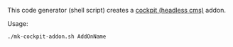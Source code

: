 This code generator (shell script) creates a [cockpit (headless cms)](https://getcockpit.com/) addon.

Usage:

	./mk-cockpit-addon.sh AddOnName


